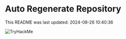 # Auto Regenerate Repository

This README was last updated: 2024-08-26 10:40:36

 ![TryHackMe](https://tryhackme.com/badge/533634)